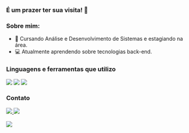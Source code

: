 ### É um prazer ter sua visita! 👋
### Sobre mim:
- 💬 Cursando Análise e Desenvolvimento de Sistemas e estagiando na área.
- 💻 Atualmente aprendendo sobre tecnologias back-end.


### Linguagens e ferramentas que utilizo
<div>
<img src="https://img.shields.io/badge/Java-ED8B00?flat&logo=java&logoColor=white"/>
<img src="https://img.shields.io/badge/Spring-6DB33F?style=flat&logo=spring&logoColor=white"/>
<img src="https://img.shields.io/badge/PostgreSQL-316192?flatc&logo=postgresql&logoColor=white"/>
</div>

### Contato
<div>
<a href = "https://www.linkedin.com/in/felipeoliv/">
<img src = "https://img.shields.io/badge/LinkedIn-0077B5?social&logo=linkedin&logoColor=white"> 
<a href = "https://github.com/fealexdev">
<img src = "https://img.shields.io/github/followers/fealexdev?label=follow&style=social">
</div>
</br>

<div>
<a href = "https://github.com/fealexdev">
<img src = "https://github-readme-stats.vercel.app/api?username=fealexdev&theme=monokai&show_icons=true">
</div>

